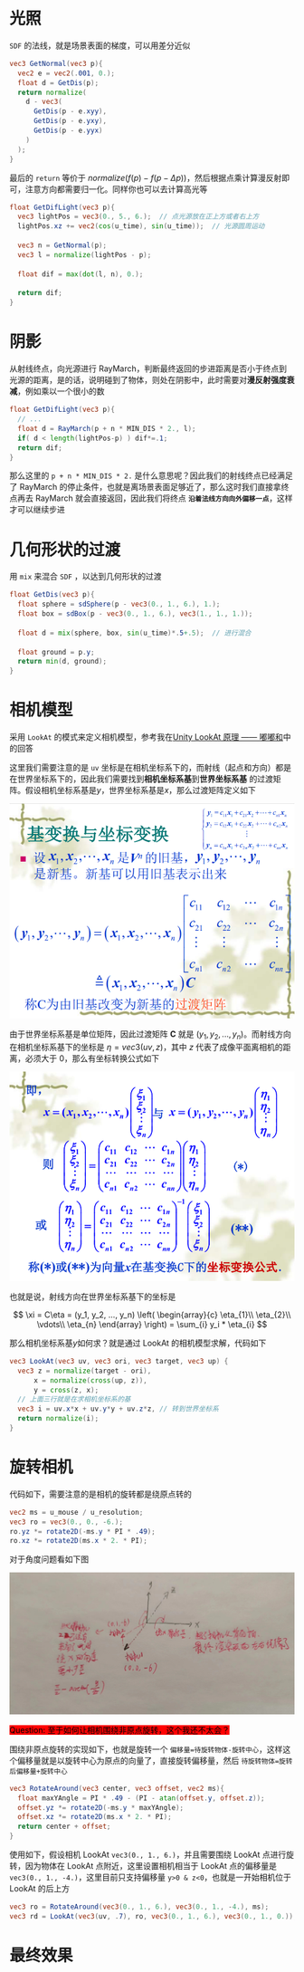 # 光照

`SDF` 的法线，就是场景表面的梯度，可以用差分近似

```glsl
vec3 GetNormal(vec3 p){
  vec2 e = vec2(.001, 0.);
  float d = GetDis(p);
  return normalize(   
    d - vec3(
      GetDis(p - e.xyy),
      GetDis(p - e.yxy),
      GetDis(p - e.yyx)
    )
  );
}
```

最后的 `return` 等价于 $normalize(f(p) - f(p-\Delta p))$，然后根据点乘计算漫反射即可，注意方向都需要归一化。同样你也可以去计算高光等

```glsl
float GetDifLight(vec3 p){
  vec3 lightPos = vec3(0., 5., 6.);  // 点光源放在正上方或者右上方
  lightPos.xz += vec2(cos(u_time), sin(u_time));  // 光源圆周运动

  vec3 n = GetNormal(p);
  vec3 l = normalize(lightPos - p);

  float dif = max(dot(l, n), 0.);

  return dif;
}
```

# 阴影

从射线终点，向光源进行 RayMarch，判断最终返回的步进距离是否小于终点到光源的距离，是的话，说明碰到了物体，则处在阴影中，此时需要对**漫反射强度衰减**，例如乘以一个很小的数

```glsl
float GetDifLight(vec3 p){
  // ...
  float d = RayMarch(p + n * MIN_DIS * 2., l);
  if( d < length(lightPos-p) ) dif*=.1;
  return dif;
}
```

那么这里的 `p + n * MIN_DIS * 2.` 是什么意思呢？因此我们的射线终点已经满足了 RayMarch 的停止条件，也就是离场景表面足够近了，那么这时我们直接拿终点再去 RayMarch 就会直接返回，因此我们将终点 <b>`沿着法线方向向外偏移一点`</b>，这样才可以继续步进

# 几何形状的过渡

用 `mix` 来混合 `SDF` ，以达到几何形状的过渡

```glsl
float GetDis(vec3 p){
  float sphere = sdSphere(p - vec3(0., 1., 6.), 1.); 
  float box = sdBox(p - vec3(0., 1., 6.), vec3(1., 1., 1.));
  
  float d = mix(sphere, box, sin(u_time)*.5+.5);  // 进行混合

  float ground = p.y;
  return min(d, ground);
}
```

# 相机模型

采用 `LookAt` 的模式来定义相机模型，参考我在<a href="https://www.zhihu.com/question/365603043/answer/3370775632">Unity LookAt 原理 —— 嘟嘟和</a>中的回答

这里我们需要注意的是 `uv` 坐标是在相机坐标系下的，而射线（起点和方向）都是在世界坐标系下的，因此我们需要找到**相机坐标系基**到**世界坐标系基** 的过渡矩阵。假设相机坐标系基是$y$，世界坐标系基是$x$，那么过渡矩阵定义如下

![过渡矩阵](./imgs/base-t.png)

由于世界坐标系基是单位矩阵，因此过渡矩阵 **C** 就是 $(y_1, y_2, ..., y_n)$。而射线方向在相机坐标系基下的坐标是 $\eta=vec3(uv, z)$，其中 $z$ 代表了成像平面离相机的距离，必须大于 0，那么有坐标转换公式如下

![坐标转换](./imgs/c-convert.png)

也就是说，射线方向在世界坐标系基下的坐标是

$$
\xi = C\eta = (y_1, y_2, ..., y_n)
\left(
  \begin{array}{c}
	\eta_{1}\\
	\eta_{2}\\
	\vdots\\
	\eta_{n}
	\end{array}
\right) = \sum_{i} y_i * \eta_{i}
$$

那么相机坐标系基$y$如何求？就是通过 LookAt 的相机模型求解，代码如下

```glsl
vec3 LookAt(vec3 uv, vec3 ori, vec3 target, vec3 up) {
  vec3 z = normalize(target - ori),
      x = normalize(cross(up, z)),
      y = cross(z, x);
  // 上面三行就是在求相机坐标系的基
  vec3 i = uv.x*x + uv.y*y + uv.z*z, // 转到世界坐标系
  return normalize(i);
}
```

# 旋转相机

代码如下，需要注意的是相机的旋转都是绕原点转的

```glsl
vec2 ms = u_mouse / u_resolution;
vec3 ro = vec3(0., 0., -6.);
ro.yz *= rotate2D(-ms.y * PI * .49);
ro.xz *= rotate2D(ms.x * 2. * PI);
```

对于角度问题看如下图

![](./imgs/rotate_camera.jpg)

<mark style="background-color:red;"> Question: 至于如何让相机围绕非原点旋转，这个我还不太会？</mark>

围绕非原点旋转的实现如下，也就是旋转一个 `偏移量=待旋转物体-旋转中心`，这样这个偏移量就是以旋转中心为原点的向量了，直接旋转偏移量，然后 `待旋转物体=旋转后偏移量+旋转中心`

```glsl
vec3 RotateAround(vec3 center, vec3 offset, vec2 ms){
  float maxYAngle = PI * .49 - (PI - atan(offset.y, offset.z));
  offset.yz *= rotate2D(-ms.y * maxYAngle);
  offset.xz *= rotate2D(ms.x * 2. * PI);
  return center + offset;
}
```

使用如下，假设相机 LookAt `vec3(0., 1., 6.)`，并且需要围绕 LookAt 点进行旋转，因为物体在 LookAt 点附近，这里设置相机相当于 LookAt 点的偏移量是 `vec3(0., 1., -4.)`，这里目前只支持偏移量 `y>0 & z<0`，也就是一开始相机位于 LookAt 的后上方

```glsl
vec3 ro = RotateAround(vec3(0., 1., 6.), vec3(0., 1., -4.), ms);
vec3 rd = LookAt(vec3(uv, .7), ro, vec3(0., 1., 6.), vec3(0., 1., 0.));
```

# 最终效果

<canvas class="glslCanvas" data-fragment-url="./src/04-阴影.frag" width="500" height="500"></canvas>
